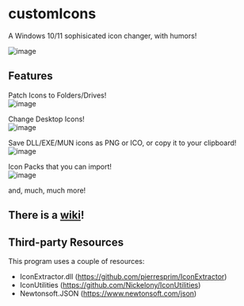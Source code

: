 # customIcons
A Windows 10/11 sophisicated icon changer, with humors!

![image](https://user-images.githubusercontent.com/86447165/224623882-e0e553c1-78ac-4598-8a4e-b4d620853dec.png)

## Features
Patch Icons to Folders/Drives!   
![image](https://user-images.githubusercontent.com/86447165/224624099-718bdbec-10e5-4724-a506-01492c4fd177.png)

Change Desktop Icons!   
![image](https://user-images.githubusercontent.com/86447165/224624199-7d9ac20e-24f9-4dc0-aa8c-998f70d96b24.png)

Save DLL/EXE/MUN icons as PNG or ICO, or copy it to your clipboard!   
![image](https://user-images.githubusercontent.com/86447165/224624342-0308c655-7e77-4e91-ba72-6fbd4b4ce106.png)

Icon Packs that you can import!   
![image](https://user-images.githubusercontent.com/86447165/224624512-74ca8bf8-e347-4474-94b0-a4d648abc0b8.png)

and, much, much more!

## There is a [wiki](https://github.com/customIcon/customIcons/wiki)!

## Third-party Resources
This program uses a couple of resources:   
* IconExtractor.dll (https://github.com/pierresprim/IconExtractor)
* IconUtilities (https://github.com/Nickelony/IconUtilities)
* Newtonsoft.JSON (https://www.newtonsoft.com/json)
